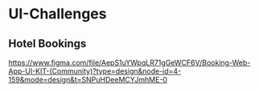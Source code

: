 # UI-Challenges

## Hotel Bookings
https://www.figma.com/file/AepS1uYWpqLR71gGeWCF6V/Booking-Web-App-UI-KIT-(Community)?type=design&node-id=4-159&mode=design&t=SNPuHDeeMCYJmhME-0